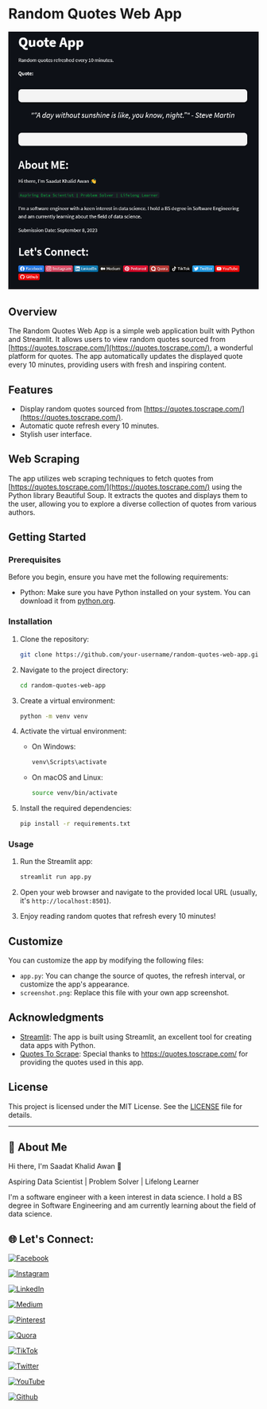 # Random Quotes Web App

![App Screenshot](https://raw.githubusercontent.com/Saadat-Khalid/web_apps/main/Random%20Quotes%20Web%20App/random%20quotes%20web%20app%20saadat%20khalid%20awan.png)

## Overview

The Random Quotes Web App is a simple web application built with Python and Streamlit. It allows users to view random quotes sourced from [https://quotes.toscrape.com/](https://quotes.toscrape.com/), a wonderful platform for quotes. The app automatically updates the displayed quote every 10 minutes, providing users with fresh and inspiring content.

## Features

- Display random quotes sourced from [https://quotes.toscrape.com/](https://quotes.toscrape.com/).
- Automatic quote refresh every 10 minutes.
- Stylish user interface.

## Web Scraping

The app utilizes web scraping techniques to fetch quotes from [https://quotes.toscrape.com/](https://quotes.toscrape.com/) using the Python library Beautiful Soup. It extracts the quotes and displays them to the user, allowing you to explore a diverse collection of quotes from various authors.

## Getting Started

### Prerequisites

Before you begin, ensure you have met the following requirements:

- Python: Make sure you have Python installed on your system. You can download it from [python.org](https://www.python.org/downloads/).

### Installation

1. Clone the repository:

   ```bash
   git clone https://github.com/your-username/random-quotes-web-app.git
   ```

2. Navigate to the project directory:

   ```bash
   cd random-quotes-web-app
   ```

3. Create a virtual environment:

   ```bash
   python -m venv venv
   ```

4. Activate the virtual environment:

   - On Windows:

     ```bash
     venv\Scripts\activate
     ```

   - On macOS and Linux:

     ```bash
     source venv/bin/activate
     ```

5. Install the required dependencies:

   ```bash
   pip install -r requirements.txt
   ```

### Usage

1. Run the Streamlit app:

   ```bash
   streamlit run app.py
   ```

2. Open your web browser and navigate to the provided local URL (usually, it's `http://localhost:8501`).

3. Enjoy reading random quotes that refresh every 10 minutes!

## Customize

You can customize the app by modifying the following files:

- `app.py`: You can change the source of quotes, the refresh interval, or customize the app's appearance.
- `screenshot.png`: Replace this file with your own app screenshot.

## Acknowledgments

- [Streamlit](https://streamlit.io/): The app is built using Streamlit, an excellent tool for creating data apps with Python.
- [Quotes To Scrape](https://quotes.toscrape.com/): Special thanks to https://quotes.toscrape.com/ for providing the quotes used in this app.

## License

This project is licensed under the MIT License. See the [LICENSE](LICENSE) file for details.

---
## 🚀 About Me
Hi there, I'm Saadat Khalid Awan 👋

Aspiring Data Scientist | Problem Solver | Lifelong Learner

I'm a software engineer with a keen interest in data science. I hold a BS degree in Software Engineering and am currently learning about the field of data science.

## 🌐 Let's Connect:
[![Facebook](https://img.shields.io/badge/Facebook-%231877F2.svg?logo=Facebook&logoColor=white)](https://facebook.com/Saadat.Khalid.Awan)

[![Instagram](https://img.shields.io/badge/Instagram-%23E4405F.svg?logo=Instagram&logoColor=white)](https://instagram.com/saadii_awan66)

[![LinkedIn](https://img.shields.io/badge/LinkedIn-%230077B5.svg?logo=linkedin&logoColor=white)](https://linkedin.com/in/saadatawan)

[![Medium](https://img.shields.io/badge/Medium-12100E?logo=medium&logoColor=white)](https://medium.com/@@me.saadat)

[![Pinterest](https://img.shields.io/badge/Pinterest-%23E60023.svg?logo=Pinterest&logoColor=white)](https://pinterest.com/its_saadatkhalid)

[![Quora](https://img.shields.io/badge/Quora-%23B92B27.svg?logo=Quora&logoColor=white)](https://quora.com/profile/Saadat-Khalid-Awan)

[![TikTok](https://img.shields.io/badge/TikTok-%23000000.svg?logo=TikTok&logoColor=white)](https://tiktok.com/@@saadat.awan)

[![Twitter](https://img.shields.io/badge/Twitter-%231DA1F2.svg?logo=Twitter&logoColor=white)](https://twitter.com/saadat_96)

[![YouTube](https://img.shields.io/badge/YouTube-%23FF0000.svg?logo=YouTube&logoColor=white)](https://youtube.com/@saadatkhalidawan)

[![Github](https://img.shields.io/badge/Github-%23FF0000.svg?logo=Github&logoColor=Black)](https://github.com/Saadat-Khalid/)


